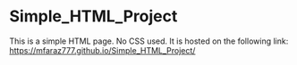 # Simple_HTML_Project
This is a simple HTML page.
No CSS used.
It is hosted on the following link: https://mfaraz777.github.io/Simple_HTML_Project/
